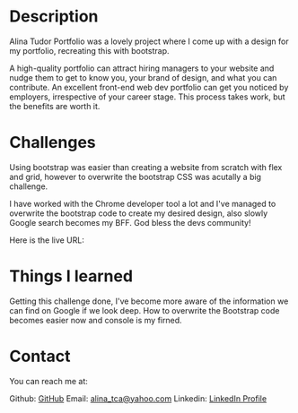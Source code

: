 # Description

Alina Tudor Portfolio was a lovely project where I come up with a design for my portfolio, recreating this with bootstrap.

A high-quality portfolio can attract hiring managers to your website and nudge them to get to know you, your brand of design, and what you can contribute. An excellent front-end web dev portfolio can get you noticed by employers, irrespective of your career stage. This process takes work, but the benefits are worth it.

# Challenges

Using bootstrap was easier than creating a website from scratch with flex and grid, however to overwrite the bootstrap CSS was acutally a big challenge.

I have worked with the Chrome developer tool a lot and I've managed to overwrite the bootstrap code to create my desired design, also slowly Google search becomes my BFF. God bless the devs community!


Here is the live URL: 


# Things I learned

Getting this challenge done, I've become more aware of the information we can find on Google if we look deep. How to overwrite the Bootstrap code becomes easier now and console is my firned.

# Contact

You can reach me at:

Github: [GitHub](https://github.com/alinatca)
Email: alina_tca@yahoo.com
Linkedin: [LinkedIn Profile](https://www.linkedin.com/in/alina-tudor-7a1047168/)